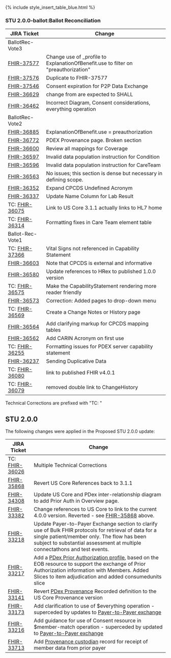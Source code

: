 
{% include style_insert_table_blue.html %}

### STU 2.0.0-ballot:Ballot Reconciliation

| JIRA Ticket | Change          |
|------------|------------------|
| BallotRec-Vote3 |   |
| [FHIR-37577](https://jira.hl7.org/browse/FHIR-37577) | Change use of _profile to ExplanationOfBenefit.use to filter on "preauthorization" |
| [FHIR-37576](https://jira.hl7.org/browse/FHIR-37576) | Duplicate to FHIR-37577 |
| [FHIR-37546](https://jira.hl7.org/browse/FHIR-37546) | Consent expiration for P2P Data Exchange |
| [FHIR-36629](https://jira.hl7.org/browse/FHIR-36629) | change from are expected to SHALL |
| [FHIR-36462](https://jira.hl7.org/browse/FHIR-36462) | Incorrect Diagram, Consent considerations, everything operation |
| BallotRec-Vote2 |   |
| [FHIR-36885](https://jira.hl7.org/browse/FHIR-36885) | ExplanationOfBenefit.use = preauthorization |
| [FHIR-36772](https://jira.hl7.org/browse/FHIR-36772) | PDEX Provenance page. Broken section |
| [FHIR-36600](https://jira.hl7.org/browse/FHIR-36600) | Review all mappings for Coverage |
| [FHIR-36597](https://jira.hl7.org/browse/FHIR-36597) | Invalid data population instruction for Condition |
| [FHIR-36596](https://jira.hl7.org/browse/FHIR-36596) | Invalid data population instruction for CareTeam  |
| [FHIR-36563](https://jira.hl7.org/browse/FHIR-36563) | No issues; this section is dense but necessary in defining scope. |
| [FHIR-36352](https://jira.hl7.org/browse/FHIR-36352) | Expand CPCDS Undefined Acronym |
| [FHIR-36337](https://jira.hl7.org/browse/FHIR-36337) | Update Name Column for Lab Result |
| TC: [FHIR-36075](https://jira.hl7.org/browse/FHIR-36075) | Link to US Core 3.1.1 actually links to HL7 home |
| TC: [FHIR-36314](https://jira.hl7.org/browse/FHIR-36314) | Formatting fixes in Care Team element table |
| Ballot-Rec-Vote1 |  |
| TC: [FHIR-37366](https://jira.hl7.org/browse/FHIR-37366) | Vital Signs not referenced in Capability Statement |
| [FHIR-36603](https://jira.hl7.org/browse/FHIR-36603) | Note that CPCDS is external and informative |
| [FHIR-36580](https://jira.hl7.org/browse/FHIR-36580) | Update references to HRex to published 1.0.0 version |
| TC: [FHIR-36575](https://jira.hl7.org/browse/FHIR-36575) | Make the CapabilityStatement rendering more reader friendly |
| [FHIR-36573](https://jira.hl7.org/browse/FHIR-36573) | Correction: Added pages to drop-down menu |
| TC: [FHIR-36569](https://jira.hl7.org/browse/FHIR-36569) | Create a Change Notes or History page |
| [FHIR-36564](https://jira.hl7.org/browse/FHIR-36564) | Add clarifying markup for CPCDS mapping tables | 
| [FHIR-36562](https://jira.hl7.org/browse/FHIR-36562) | Add CARIN Acronym on first use |
| TC: [FHIR-36255](https://jira.hl7.org/browse/FHIR-36255)| Formatting issues for PDEX server capability statement |
| [FHIR-36237](https://jira.hl7.org/browse/FHIR-36237) | Sending Duplicative Data |
| TC: [FHIR-36080](https://jira.hl7.org/browse/FHIR-36080) | link to published FHIR v4.0.1 |
| TC: [FHIR-36079](https://jira.hl7.org/browse/FHIR-36079) | removed double link to ChangeHistory |

Technical Corrections are prefixed with "TC: "

## STU 2.0.0

The following changes were applied in the Proposed STU 2.0.0 update:

| JIRA Ticket | Change          |
|------------|------------------|
| TC: [FHIR-36026](https://jira.hl7.org/browse/FHIR-36026) | Multiple Technical Corrections |
| [FHIR-35868](https://jira.hl7.org/browse/FHIR-35868) | Revert US Core References back to 3.1.1 |
| [FHIR-34308](https://jira.hl7.org/browse/FHIR-34308) | Update US Core and PDex inter-relationship diagram to add Prior Auth in Overview page. |
| [FHIR-33382](https://jira.hl7.org/browse/FHIR-33382) | Change references to US Core to link to the current 4.0.0 version. Reverted - see [FHIR-35868](https://jira.hl7.org/browse/FHIR-35868) above. |
| [FHIR-33218](https://jira.hl7.org/browse/FHIR-33218) | Update Payer-to-Payer Exchange section to clarify use of Bulk FHIR protocols for retrieval of data for a single patient/member only. The flow has been subject to substantial assessment at multiple connectathons and test events. |
|[FHIR-33217](https://jira.hl7.org/browse/FHIR-33217)| Add a [PDex Prior Authorization profile](StructureDefinition-pdex-priorauthorization.html), based on the EOB resource to support the exchange of Prior Authorization information with Members.  Added Slices to item adjudication and added consumedunits slice |
|[FHIR-33141](https://jira.hl7.org/browse/FHIR-33141)|Revert [PDex Provenance](StructureDefinition-pdex-provenance.html) Recorded definition to the US Core Provenance version |
|[FHIR-33173](https://jira.hl7.org/browse/FHIR-33173)|Add clarification to use of $everything operation - superceded by updates to [Payer-to-Payer exchange](PayerToPayerExchange.html)|
|[FHIR-33216](https://jira.hl7.org/browse/FHIR-33216)|Add guidance for use of Consent resource in $member-match operation - superceded by updated to [Payer-to-Payer exchange](PayerToPayerExchange.html)|
| [FHIR-33713](https://jira.hl7.org/browse/FHIR-33713)| Add [Provenance custodian](Provenance-1000101.html) record for receipt of member data from prior payer|
